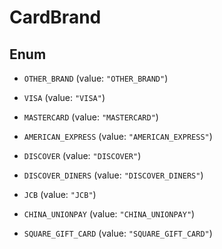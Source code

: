 
# CardBrand

## Enum


* `OTHER_BRAND` (value: `"OTHER_BRAND"`)

* `VISA` (value: `"VISA"`)

* `MASTERCARD` (value: `"MASTERCARD"`)

* `AMERICAN_EXPRESS` (value: `"AMERICAN_EXPRESS"`)

* `DISCOVER` (value: `"DISCOVER"`)

* `DISCOVER_DINERS` (value: `"DISCOVER_DINERS"`)

* `JCB` (value: `"JCB"`)

* `CHINA_UNIONPAY` (value: `"CHINA_UNIONPAY"`)

* `SQUARE_GIFT_CARD` (value: `"SQUARE_GIFT_CARD"`)



